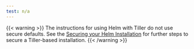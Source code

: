 ```yaml
---
test: n/a
---
```

{{< warning >}}
The instructions for using Helm with Tiller do not use secure defaults.
See the [Securing your Helm Installation](https://helm.sh/docs/intro/install/)
for further steps to secure a Tiller-based installation.
{{< /warning >}}
